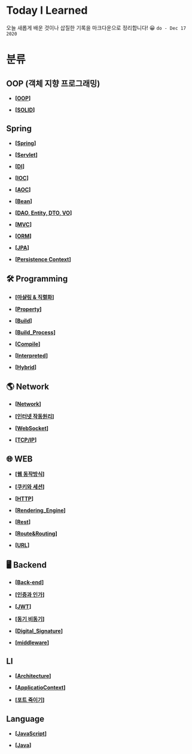# Today I Learned

오늘 새롭게 배운 것이나 삽질한 기록을 마크다운으로 정리합니다! 😀 ``do - Dec 17 2020``

# 분류

## OOP (객체 지향 프로그래밍)

- __[[OOP](https://github.com/honghyunin/TIL/blob/main/oop/oop.md)]__

- __[[SOLID](https://github.com/honghyunin/TIL/blob/main/oop/SOLID.md)]__

## Spring

- __[[Spring](https://github.com/honghyunin/TIL/blob/main/Backend/Spring/Spring.md)]__

- __[[Servlet](https://github.com/honghyunin/TIL/blob/main/Backend/Spring/Servlet/Servlet.md)]__

- __[[DI](https://github.com/honghyunin/TIL/blob/main/Backend/Spring/DI.md)]__

- __[[IOC](https://github.com/honghyunin/TIL/blob/main/Backend/Spring/IOC.md)]__

- __[[AOC](https://github.com/honghyunin/TIL/blob/main/Backend/Spring/AOP.md)]__

- __[[Bean](https://github.com/honghyunin/TIL/blob/main/Backend/Spring/Bean.md)]__

- __[[DAO, Entity, DTO, VO](https://github.com/honghyunin/TIL/blob/main/Backend/Spring/DAO_Entity_DTO_VO.md)]__

- __[[MVC](https://github.com/honghyunin/TIL/blob/main/Backend/Spring/MVC.md)]__

- __[[ORM](https://github.com/honghyunin/TIL/blob/main/Backend/Spring/ORM.md)]__

- __[[JPA](https://github.com/honghyunin/TIL/blob/main/Backend/Spring/JPA.md)]__

- __[[Persistence Context](https://github.com/honghyunin/TIL/blob/main/Backend/Spring/Persistence_Context.md)]__

## 🛠️ Programming

- __[[마샬링 & 직렬화](https://github.com/honghyunin/TIL/blob/main/Programming/Marshalling/Marshalling.md)]__

- __[[Property](https://github.com/honghyunin/TIL/blob/main/Programming/property/property.md)]__

- __[[Build](https://github.com/honghyunin/TIL/blob/main/Programming/Build/README.md)]__
      
- __[[Build_Process](https://github.com/honghyunin/TIL/blob/main/Programming/Build/Build_Process.md)]__

- __[[Compile](https://github.com/honghyunin/TIL/blob/main/Programming/Build/Compile.md)]__

- __[[Interpreted](https://github.com/honghyunin/TIL/blob/main/Programming/Build/Interpreted.md)]__

- __[[Hybrid](https://github.com/honghyunin/TIL/blob/main/Programming/Build/Hybrid.md)]__
## 🌎 Network

- __[[Network](https://github.com/honghyunin/TIL/blob/main/Network/network.md)]__

- __[[인터넷 작동원리](https://github.com/honghyunin/TIL/blob/main/Network/Internet/Internet_Struct.md)]__

- __[[WebSocket](https://github.com/honghyunin/TIL/blob/main/Network/Internet/WebSocket.md)]__

- __[[TCP/IP](https://github.com/honghyunin/TIL/blob/main/Network/Internet/TCP%26IP.md)]__

## 🌐 WEB

- __[[웹 동작방식](https://github.com/honghyunin/TIL/blob/main/Backend/web-struct.md)]__

- __[[쿠키와 세션](https://github.com/honghyunin/TIL/blob/main/Backend/Cookie_and_Session.md)]__

- __[[HTTP](https://github.com/honghyunin/TIL/blob/main/Backend/HTTP.md)]__

- __[[Rendering_Engine](https://github.com/honghyunin/TIL/blob/main/Backend/Rendering%20engine.md)]__

- __[[Rest](https://github.com/honghyunin/TIL/blob/main/Backend/REST.md)]__

- __[[Route&Routing](https://github.com/honghyunin/TIL/blob/main/Backend/Route&Routing.md)]__

- __[[URL](https://github.com/honghyunin/TIL/blob/main/Backend/URL.md)]__

## 🖥️ Backend
- __[[Back-end](https://github.com/honghyunin/TIL/blob/main/Backend/Backend.md)]__

- __[[인증과 인가](https://github.com/honghyunin/TIL/blob/main/Backend/Authentication&Authorization.md)]__

- __[[JWT](https://github.com/honghyunin/TIL/blob/main/Backend/JWT.md)]__

- __[[동기 비동기](https://github.com/honghyunin/TIL/blob/main/Backend/Concurrency&Parallelism.md)]__

- __[[Digital_Signature](https://github.com/honghyunin/TIL/blob/main/Backend/Digital_Signature.md)]__

- __[[middleware](https://github.com/honghyunin/TIL/blob/main/Backend/Middleware.md)]__

## LI

- __[[Architecture](https://github.com/honghyunin/TIL/blob/main/LI/Programming/Architecture.md)]__

- __[[ApplicatioContext](https://github.com/honghyunin/TIL/blob/main/LI/Programming/ApplicatioContext.md)]__

- __[[포트 죽이기](https://github.com/honghyunin/TIL/blob/main/LI/Programming/portkill)]__

## Language
- __[[JavaScript](https://github.com/honghyunin/TIL/blob/main/language/JavaScript/javascript.md " ")]__

- __[[Java](https://github.com/honghyunin/TIL/blob/main/language/Java/Java.md)]__